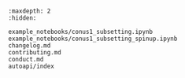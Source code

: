 ```{include} ../README.md
```

```{toctree}
:maxdepth: 2
:hidden:

example_notebooks/conus1_subsetting.ipynb
example_notebooks/conus1_subsetting_spinup.ipynb
changelog.md
contributing.md
conduct.md
autoapi/index
```